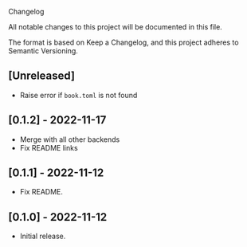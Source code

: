 Changelog

All notable changes to this project will be documented in this file.

The format is based on Keep a Changelog, and this project adheres to Semantic Versioning.

## [Unreleased]

* Raise error if `book.toml` is not found

## [0.1.2] - 2022-11-17

* Merge with all other backends
* Fix README links

## [0.1.1] - 2022-11-12

* Fix README.

## [0.1.0] - 2022-11-12

* Initial release.

